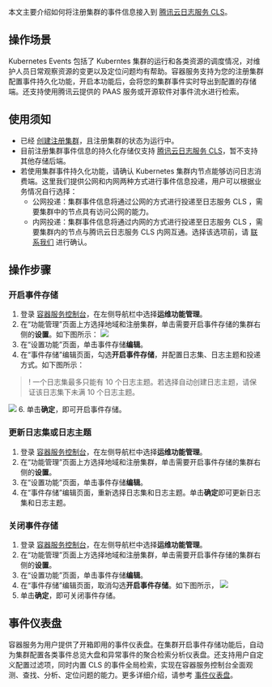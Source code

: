 本文主要介绍如何将注册集群的事件信息接入到 [腾讯云日志服务 CLS](https://cloud.tencent.com/product/cls)。

## 操作场景

Kubernetes Events 包括了 Kuberntes 集群的运行和各类资源的调度情况，对维护人员日常观察资源的变更以及定位问题均有帮助。容器服务支持为您的注册集群配置事件持久化功能，开启本功能后，会将您的集群事件实时导出到配置的存储端。还支持使用腾讯云提供的 PAAS 服务或开源软件对事件流水进行检索。 

## 使用须知
- 已经 [创建注册集群](https://cloud.tencent.com/document/product/457/63218)，且注册集群的状态为运行中。
- 目前注册集群事件信息的持久化存储仅支持 [腾讯云日志服务 CLS](https://cloud.tencent.com/product/cls)，暂不支持其他存储后端。
- 若使用集群事件持久化功能，请确认 Kubernetes 集群内节点能够访问日志消费端。这里我们提供公网和内网两种方式进行事件信息投递，用户可以根据业务情况自行选择：
   - 公网投递：集群事件信息将通过公网的方式进行投递至日志服务 CLS ，需要集群中的节点具有访问公网的能力。
   - 内网投递：集群事件信息将通过内网的方式进行投递至日志服务 CLS ，需要集群内的节点与腾讯云日志服务 CLS 内网互通。选择该选项前，请 [联系我们](https://cloud.tencent.com/online-service) 进行确认。

## 操作步骤

### 开启事件存储
1. 登录 [容器服务控制台](https://console.cloud.tencent.com/tke2)，在左侧导航栏中选择**运维功能管理**。
3. 在“功能管理”页面上方选择地域和注册集群，单击需要开启事件存储的集群右侧的**设置**。如下图所示：
   ![](https://qcloudimg.tencent-cloud.cn/raw/153cd85207f50666f078d51bb36c83d9.png)
4. 在“设置功能”页面，单击事件存储**编辑**。
5. 在“事件存储”编辑页面，勾选**开启事件存储**，并配置日志集、日志主题和投递方式。如下图所示：
>! 一个日志集最多只能有 10 个日志主题。若选择自动创建日志主题，请保证该日志集下未满 10 个日志主题。
>
![](https://qcloudimg.tencent-cloud.cn/raw/8fac0174b66d98a4af4d1e1a78b52db4.png)
6. 单击**确定**，即可开启事件存储。

### 更新日志集或日志主题
1. 登录 [容器服务控制台](https://console.cloud.tencent.com/tke2)，在左侧导航栏中选择**运维功能管理**。
3. 在“功能管理”页面上方选择地域和注册集群，单击需要开启事件存储的集群右侧的**设置**。
4. 在“设置功能”页面，单击事件存储**编辑**。
5. 在“事件存储”编辑页面，重新选择日志集和日志主题。单击**确定**即可更新日志集和日志主题。

### 关闭事件存储
1. 登录 [容器服务控制台](https://console.cloud.tencent.com/tke2)，在左侧导航栏中选择**运维功能管理**。
3. 在“功能管理”页面上方选择地域和注册集群，单击需要开启事件存储的集群右侧的**设置**。
4. 在“设置功能”页面，单击事件存储**编辑**。
5. 在“事件存储”编辑页面，取消勾选**开启事件存储**。如下图所示，
   ![](https://qcloudimg.tencent-cloud.cn/raw/6a92723147f19fb5828e54eb348209f9.png)
6. 单击**确定**，即可关闭事件存储。

## 事件仪表盘
容器服务为用户提供了开箱即用的事件仪表盘。在集群开启事件存储功能后，自动为集群配置各类事件总览大盘和异常事件的聚合检索分析仪表盘。还支持用户自定义配置过滤项，同时内置 CLS 的事件全局检索，实现在容器服务控制台全面观测、查找、分析、定位问题的能力。更多详细介绍，请参考 [事件仪表盘](https://cloud.tencent.com/document/product/457/50512)。

